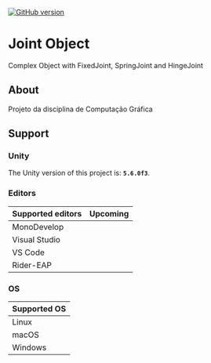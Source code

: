 [![GitHub version](https://badge.fury.io/gh/popenke%2Funity-seed.svg)](https://badge.fury.io/gh/popenke%2Funity-seed)

# Joint Object
Complex Object with FixedJoint, SpringJoint and HingeJoint

## About
Projeto da disciplina de Computação Gráfica

## Support
### Unity
The Unity version of this project is: **`5.6.0f3`**.

### Editors

| Supported editors | Upcoming |
|-------------------|----------|
| MonoDevelop       |          |
| Visual Studio     |          |
| VS Code           |          |
| Rider-EAP         |          |

### OS

| Supported OS |
|--------------|
| Linux        |
| macOS        |
| Windows      |
